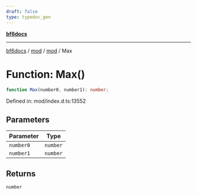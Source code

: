 ```yaml
---
draft: false
type: typedoc_gen
---
```


[**bf6docs**](../../../_index.md)

***

[bf6docs](../../../_index.md) / [mod](../../_index.md) / [mod](../_index.md) / Max

# Function: Max()

```ts
function Max(number0, number1): number;
```

Defined in: mod/index.d.ts:13552

## Parameters

| Parameter | Type |
| ------ | ------ |
| `number0` | `number` |
| `number1` | `number` |

## Returns

`number`
